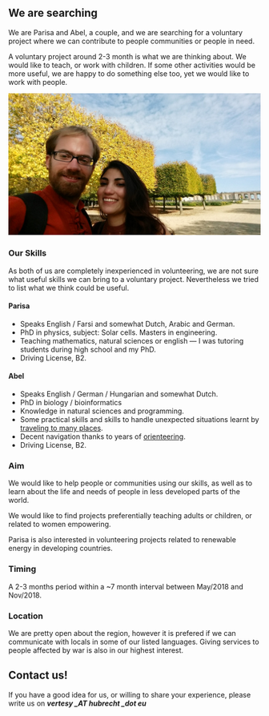 ## We are searching

We are Parisa and Abel, a couple, and we are searching for a voluntary project where we can contribute to people communities or people in need. 

A voluntary project around 2-3 month is what we are thinking about. We would like to teach, or work with children. If some other activities would be more useful, we are happy to do something else too, yet we would like to work with people. 

![](AP.jpg)



### Our Skills

As both of us are completely inexperienced in volunteering, we are not sure what useful skills we can bring to a voluntary project. Nevertheless we tried to list what we think could be useful.

#### Parisa

- Speaks English / Farsi and somewhat Dutch, Arabic and German.
- PhD in physics, subject: Solar cells.  Masters in engineering.
- Teaching mathematics, natural sciences or english —  I was tutoring students during high school and my PhD.
- Driving License, B2.



#### Abel

- Speaks English / German / Hungarian and somewhat Dutch.
- PhD in biology / bioinformatics
- Knowledge in natural sciences and programming. 
- Some practical skills and skills to handle unexpected situations learnt by [traveling to many places](https://www.couchsurfing.com/people/vertesy.abel).
- Decent navigation thanks to years of [orienteering](https://en.wikipedia.org/wiki/Orienteering).
- Driving License, B2.



### Aim 

We would like to help people or communities using our skills, as well as to learn about the life and needs of people in less developed parts of the world.

We would like to find projects  preferentially teaching adults or children, or related to women empowering. 

Parisa is also interested in volunteering  projects related to renewable energy in developing countries.

### Timing

A 2-3 months period within a ~7 month interval between May/2018 and Nov/2018.

### Location

We are pretty open about the region, however it is prefered if we can communicate with locals in some of our listed languages. Giving services to people affected by war is also in our highest interest. 

## Contact us!

If you have a good idea for us, or willing to share your experience, please write us on ***vertesy _AT hubrecht _dot eu***

